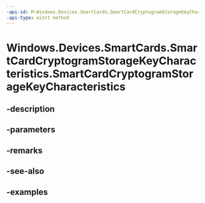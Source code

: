 ```yaml
---
-api-id: M:Windows.Devices.SmartCards.SmartCardCryptogramStorageKeyCharacteristics.#ctor
-api-type: winrt method
---
```


<!-- Method syntax.
public SmartCardCryptogramStorageKeyCharacteristics.SmartCardCryptogramStorageKeyCharacteristics()
-->

# Windows.Devices.SmartCards.SmartCardCryptogramStorageKeyCharacteristics.SmartCardCryptogramStorageKeyCharacteristics

## -description

## -parameters

## -remarks

## -see-also

## -examples

